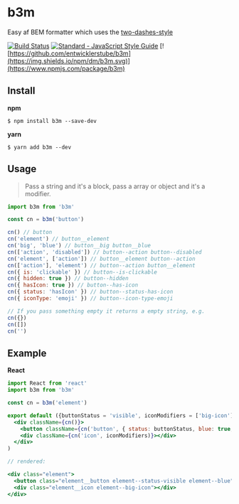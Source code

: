 # b3m
Easy af BEM formatter which uses the [two-dashes-style](https://en.bem.info/methodology/naming-convention/#two-dashes-style)

[![Build Status](https://travis-ci.org/entwicklerstube/b3m.svg?branch=master)](https://travis-ci.org/entwicklerstube/b3m)
[![Standard - JavaScript Style Guide](https://img.shields.io/badge/code%20style-standard-brightgreen.svg)](http://standardjs.com/)
[![https://github.com/entwicklerstube/b3m](https://img.shields.io/npm/dm/b3m.svg)](https://www.npmjs.com/package/b3m)


## Install
**npm**
```
$ npm install b3m --save-dev
```

**yarn**
```
$ yarn add b3m --dev
```

## Usage
> Pass a string and it's a block, pass a array or object and it's a modifier.

```js
import b3m from 'b3m'

const cn = b3m('button')

cn() // button
cn('element') // button__element
cn('big', 'blue') // button__big button__blue
cn(['action', 'disabled']) // button--action button--disabled
cn('element', ['action']) // button__element button--action
cn(['action'], 'element') // button--action button__element
cn({ is: 'clickable' }) // button--is-clickable
cn({ hidden: true }) // button--hidden
cn({ hasIcon: true }) // button--has-icon
cn({ status: 'hasIcon' }) // button--status-has-icon
cn({ iconType: 'emoji' }) // button--icon-type-emoji

// If you pass something empty it returns a empty string, e.g.
cn({})
cn([])
cn('')
```

## Example
**React**
```jsx
import React from 'react'
import b3m from 'b3m'

const cn = b3m('element')

export default ({buttonStatus = 'visible', iconModifiers = ['big-icon']}) => (
  <div className={cn()}>
    <button className={cn('button', { status: buttonStatus, blue: true, hover: false })}></button>
    <div className={cn('icon', iconModifiers)}></div>
  </div>  
)

// rendered:

<div class="element">
  <button class="element__button element--status-visible element--blue"></button>
  <div class="element__icon element--big-icon"></div>
</div>  

```

